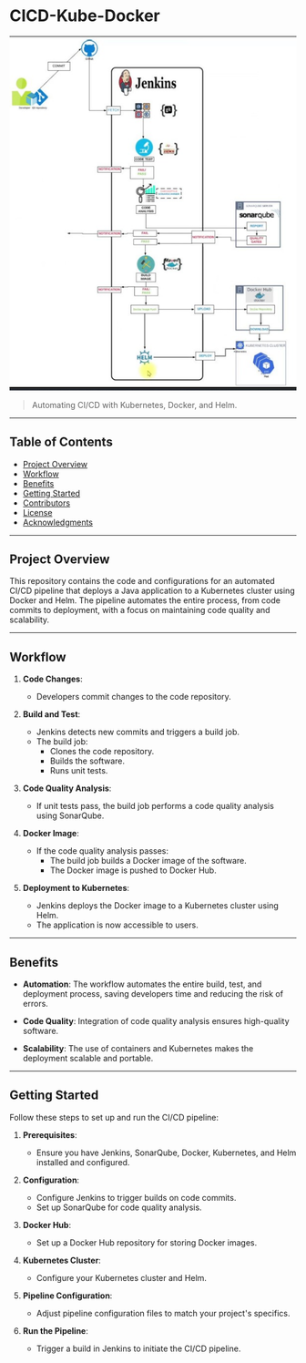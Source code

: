 # CICD-Kube-Docker

![Project Image](workflow.jpg)

> Automating CI/CD with Kubernetes, Docker, and Helm.

---

## Table of Contents

- [Project Overview](#project-overview)
- [Workflow](#workflow)
- [Benefits](#benefits)
- [Getting Started](#getting-started)
- [Contributors](#contributors)
- [License](#license)
- [Acknowledgments](#acknowledgments)

---

## Project Overview

This repository contains the code and configurations for an automated CI/CD pipeline that deploys a Java application to a Kubernetes cluster using Docker and Helm. The pipeline automates the entire process, from code commits to deployment, with a focus on maintaining code quality and scalability.

---

## Workflow

1. **Code Changes**:
   - Developers commit changes to the code repository.

2. **Build and Test**:
   - Jenkins detects new commits and triggers a build job.
   - The build job:
     - Clones the code repository.
     - Builds the software.
     - Runs unit tests.

3. **Code Quality Analysis**:
   - If unit tests pass, the build job performs a code quality analysis using SonarQube.

4. **Docker Image**:
   - If the code quality analysis passes:
     - The build job builds a Docker image of the software.
     - The Docker image is pushed to Docker Hub.

5. **Deployment to Kubernetes**:
   - Jenkins deploys the Docker image to a Kubernetes cluster using Helm.
   - The application is now accessible to users.

---

## Benefits

- **Automation**: The workflow automates the entire build, test, and deployment process, saving developers time and reducing the risk of errors.

- **Code Quality**: Integration of code quality analysis ensures high-quality software.

- **Scalability**: The use of containers and Kubernetes makes the deployment scalable and portable.

---

## Getting Started

Follow these steps to set up and run the CI/CD pipeline:

1. **Prerequisites**:
   - Ensure you have Jenkins, SonarQube, Docker, Kubernetes, and Helm installed and configured.

2. **Configuration**:
   - Configure Jenkins to trigger builds on code commits.
   - Set up SonarQube for code quality analysis.

3. **Docker Hub**:
   - Set up a Docker Hub repository for storing Docker images.

4. **Kubernetes Cluster**:
   - Configure your Kubernetes cluster and Helm.

5. **Pipeline Configuration**:
   - Adjust pipeline configuration files to match your project's specifics.

6. **Run the Pipeline**:
   - Trigger a build in Jenkins to initiate the CI/CD pipeline.


